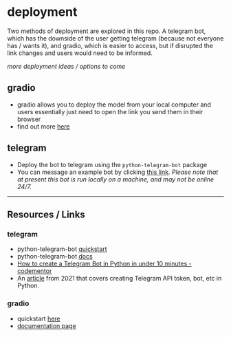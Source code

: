 # deployment

Two methods of deployment are explored in this repo. A telegram bot, which has the downside of the user getting telegram (because not everyone has / wants it), and gradio, which is easier to access, but if disrupted the link changes and users would need to be informed.

_more deployment ideas / options to come_

## gradio

- gradio allows you to deploy the model from your local computer and users essentially just need to open the link you send them in their browser
- find out more [here](https://www.gradio.app/getting_started)

## telegram

- Deploy the bot to telegram using the `python-telegram-bot` package
- You can message an example bot by clicking [this link](https://t.me/GPTfriend_bot). _Please note that at present this bot is run locally on a machine, and may not be online 24/7._

---

## Resources / Links

### telegram

- python-telegram-bot [quickstart](https://github.com/python-telegram-bot/python-telegram-bot/wiki/Extensions-%E2%80%93-Your-first-Bot)
- python-telegram-bot [docs](https://python-telegram-bot.readthedocs.io/en/stable/telegram.html)
- [How to create a Telegram Bot in Python in under 10 minutes - codementor](https://www.codementor.io/@karandeepbatra/part-1-how-to-create-a-telegram-bot-in-python-in-under-10-minutes-19yfdv4wrq)
- An [article](https://www.section.io/engineering-education/building-a-telegram-bot-with-python-to-generate-quotes/) from 2021 that covers creating Telegram API token, bot, etc in Python.

### gradio

- quickstart [here](https://www.gradio.app/getting_started)
- [documentation page](https://gradio.app/docs)
